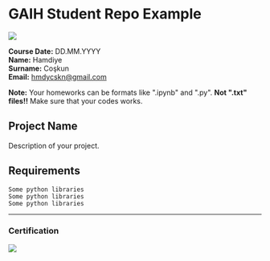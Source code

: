 # GAIH Student Repo Example
![](img/newlogo.png)

**Course Date:** DD.MM.YYYY  
**Name:** Hamdiye  
**Surname:** Coşkun  
**Email:** hmdycskn@gmail.com  

**Note:** Your homeworks can be formats like ".ipynb" and ".py". **Not ".txt" files!!** Make sure that your codes works.  

## Project Name
Description of your project.

## Requirements
```
Some python libraries
Some python libraries
Some python libraries
```
---

### Certification
![](img/TopLearnerCertificate.png)

